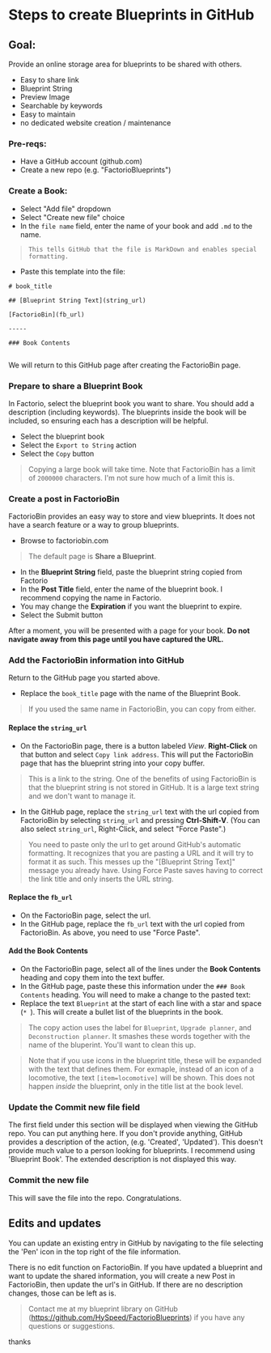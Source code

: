 # Steps to create Blueprints in GitHub

## Goal:
Provide an online storage area for blueprints to be shared with others.
- Easy to share link
- Blueprint String
- Preview Image
- Searchable by keywords
- Easy to maintain
- no dedicated website creation / maintenance

### Pre-reqs:
- Have a GitHub account (github.com)
- Create a new repo (e.g. "FactorioBlueprints")

### **Create a Book**:
- Select "Add file" dropdown
- Select "Create new file" choice
- In the `file name` field, enter the name of your book and add `.md` to the name.
>     This tells GitHub that the file is MarkDown and enables special formatting.
- Paste this template into the file:

```
# book_title

## [Blueprint String Text](string_url)

[FactorioBin](fb_url)

-----

### Book Contents


```

We will return to this GitHub page after creating the FactorioBin page.


### **Prepare to share a Blueprint Book**
In Factorio, select the blueprint book you want to share.  You should add a description (including keywords).  The blueprints inside the book will be included, so ensuring each has a description will be helpful.
- Select the blueprint book
- Select the `Export to String` action
- Select the `Copy` button
> Copying a large book will take time.  Note that FactorioBin has a limit of `2000000` characters.  I'm not sure how much of a limit this is.


### **Create a post in FactorioBin**
FactorioBin provides an easy way to store and view blueprints.  It does not have a search feature or a way to group blueprints.
- Browse to factoriobin.com
> The default page is **Share a Blueprint**.
- In the **Blueprint String** field, paste the blueprint string copied from Factorio
- In the **Post Title** field, enter the name of the blueprint book.  I recommend copying the name in Factorio.
- You may change the **Expiration** if you want the blueprint to expire.
- Select the Submit button

After a moment, you will be presented with a page for your book.  **Do not navigate away from this page until you have captured the URL.**

### **Add the FactorioBin information into GitHub**
Return to the GitHub page you started above.
- Replace the `book_title` page with the name of the Blueprint Book.  
>   If you used the same name in FactorioBin, you can copy from either.

#### Replace the `string_url`
- On the FactorioBin page, there is a button labeled *View*.  **Right-Click** on that button and select `Copy link address`.  This will put the FactorioBin page that has the blueprint string into your copy buffer.
> This is a link to the string.  One of the benefits of using FactorioBin is that the blueprint string is not stored in GitHub.  It is a large text string and we don't want to manage it.
- In the GitHub page, replace the `string_url` text with the url copied from FactorioBin by selecting `string_url` and pressing **Ctrl-Shift-V**.  (You can also select `string_url`, Right-Click, and select "Force Paste".)
> You need to paste only the url to get around GitHub's automatic formatting.  It recognizes that you are pasting a URL and it will try to format it as such.  This messes up the "[Blueprint String Text]" message you already have.  Using Force Paste saves having to correct the link title and only inserts the URL string.

#### Replace the `fb_url`
- On the FactorioBin page, select the url.
- In the GitHub page, replace the `fb_url` text with the url copied from FactorioBin.  As above, you need to use "Force Paste". 

#### Add the Book Contents
- On the FactorioBin page, select all of the lines under the **Book Contents** heading and copy them into the text buffer.
- In the GitHub page, paste these this information under the `### Book Contents` heading.  You will need to make a change to the pasted text:
 - Replace the text `Blueprint` at the start of each line with a star and space (`* `).  This will create a bullet list of the blueprints in the book.
 >    The copy action uses the label for `Blueprint`, `Upgrade planner`, and `Deconstruction planner`.  It smashes these words together with the name of the bluperint.  You'll want to clean this up.
 
 
 >  Note that if you use icons in the blueprint title, these will be expanded with the text that defines them.  For exmaple, instead of an icon of a locomotive, the text `[item=locomotive]` will be shown.  This does not happen _inside_ the blueprint, only in the title list at the book level. 

### **Update the Commit new file field**
The first field under this section will be displayed when viewing the GitHub repo.  You can put anything here.  If you don't provide anything, GitHub provides a description of the action, (e.g. 'Created', 'Updated').  This doesn't provide much value to a person looking for blueprints.  I recommend using 'Blueprint Book'. The extended description is not displayed this way.

### **Commit the new file**
This will save the file into the repo.  Congratulations.


## Edits and updates
You can update an existing entry in GitHub by navigating to the file selecting the 'Pen' icon in the top right of the file information.  

There is no edit function on FactorioBin.  If you have updated a blueprint and want to update the shared information, you will create a new Post in FactorioBin, then update the url's in GitHub.  If there are no description changes, those can be left as is.

> Contact me at my blueprint library on GitHub (https://github.com/HySpeed/FactorioBlueprints) if you have any questions or suggestions.

thanks

